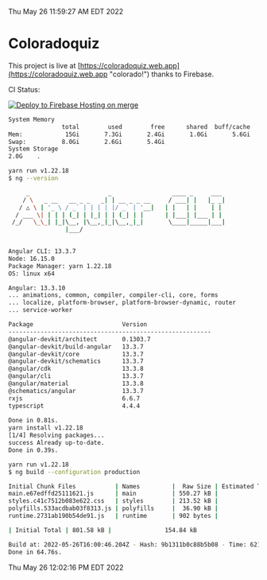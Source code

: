 Thu May 26 11:59:27 AM EDT 2022

# Coloradoquiz


This project is live at [https://coloradoquiz.web.app](https://coloradoquiz.web.app "colorado!") thanks to Firebase.

CI Status: 

[![Deploy to Firebase Hosting on merge](https://github.com/teamkushal/coloradoquiz/actions/workflows/firebase-hosting-merge.yml/badge.svg)](https://github.com/teamkushal/coloradoquiz/actions/workflows/firebase-hosting-merge.yml)

```bash
System Memory
               total        used        free      shared  buff/cache   available
Mem:            15Gi       7.3Gi       2.4Gi       1.0Gi       5.6Gi       6.7Gi
Swap:          8.0Gi       2.6Gi       5.4Gi
System Storage
2.0G	.
```
```bash
yarn run v1.22.18
$ ng --version

     _                      _                 ____ _     ___
    / \   _ __   __ _ _   _| | __ _ _ __     / ___| |   |_ _|
   / △ \ | '_ \ / _` | | | | |/ _` | '__|   | |   | |    | |
  / ___ \| | | | (_| | |_| | | (_| | |      | |___| |___ | |
 /_/   \_\_| |_|\__, |\__,_|_|\__,_|_|       \____|_____|___|
                |___/
    

Angular CLI: 13.3.7
Node: 16.15.0
Package Manager: yarn 1.22.18
OS: linux x64

Angular: 13.3.10
... animations, common, compiler, compiler-cli, core, forms
... localize, platform-browser, platform-browser-dynamic, router
... service-worker

Package                         Version
---------------------------------------------------------
@angular-devkit/architect       0.1303.7
@angular-devkit/build-angular   13.3.7
@angular-devkit/core            13.3.7
@angular-devkit/schematics      13.3.7
@angular/cdk                    13.3.8
@angular/cli                    13.3.7
@angular/material               13.3.8
@schematics/angular             13.3.7
rxjs                            6.6.7
typescript                      4.4.4
    
Done in 0.81s.
yarn install v1.22.18
[1/4] Resolving packages...
success Already up-to-date.
Done in 0.39s.
```
```bash
yarn run v1.22.18
$ ng build --configuration production

Initial Chunk Files           | Names         |  Raw Size | Estimated Transfer Size
main.e67edffd25111621.js      | main          | 550.27 kB |               130.04 kB
styles.c41c7512b083e622.css   | styles        | 213.52 kB |                12.57 kB
polyfills.533acdbab03f8313.js | polyfills     |  36.90 kB |                11.72 kB
runtime.2731ab190b54de91.js   | runtime       | 902 bytes |               517 bytes

| Initial Total | 801.58 kB |               154.84 kB

Build at: 2022-05-26T16:00:46.204Z - Hash: 9b1311b0c88b5b08 - Time: 62125ms
Done in 64.76s.
```
Thu May 26 12:02:16 PM EDT 2022
